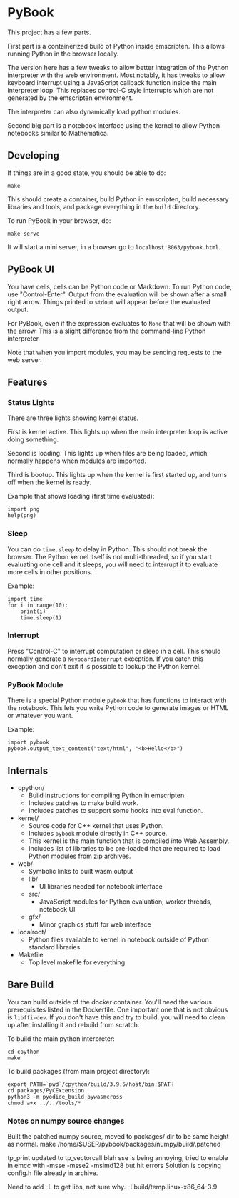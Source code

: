 # PyBook

This project has a few parts.

First part is a containerized build of Python inside emscripten. This allows running Python in the browser locally.

The version here has a few tweaks to allow better integration of the Python interpreter with the web environment. Most
notably, it has tweaks to allow keyboard interrupt using a JavaScript callback function inside the main interpreter loop.
This replaces control-C style interrupts which are not generated by the emscripten environment.

The interpreter can also dynamically load python modules.

Second big part is a notebook interface using the kernel to allow Python notebooks similar to Mathematica.

## Developing

If things are in a good state, you should be able to do:

    make

This should create a container, build Python in emscripten, build necessary libraries and tools, and package everything
in the `build` directory.

To run PyBook in your browser, do:

    make serve

It will start a mini server, in a browser go to `localhost:8063/pybook.html`.

## PyBook UI

You have cells, cells can be Python code or Markdown. To run Python code, use "Control-Enter".
Output from the evaluation will be shown after a small right arrow. Things printed to `stdout` will appear before the evaluated output.

For PyBook, even if the expression evaluates to `None` that will be shown with the arrow. This is a slight difference from the
command-line Python interpreter.

Note that when you import modules, you may be sending requests to the web server.

## Features

### Status Lights

There are three lights showing kernel status.

First is kernel active. This lights up when the main interpreter loop is active doing something.

Second is loading. This lights up when files are being loaded, which normally happens when modules are imported.

Third is bootup. This lights up when the kernel is first started up, and turns off when the kernel is ready.

Example that shows loading (first time evaluated):

    import png
    help(png)

### Sleep

You can do `time.sleep` to delay in Python. This should not break the browser. The Python kernel itself is not multi-threaded, so if you start evaluating one cell and it sleeps, you will need to interrupt it to evaluate more cells in other positions.

Example:

    import time
    for i in range(10):
        print(i)
        time.sleep(1)

### Interrupt

Press "Control-C" to interrupt computation or sleep in a cell. This should normally generate a `KeyboardInterrupt` exception. If you catch this exception and don't exit it is possible to lockup the Python kernel.

### PyBook Module

There is a special Python module `pybook` that has functions to interact with the notebook. This lets you write Python code to generate images or HTML or whatever you want.

Example:

    import pybook
    pybook.output_text_content("text/html", "<b>Hello</b>")

## Internals

* cpython/
    * Build instructions for compiling Python in emscripten.
    * Includes patches to make build work.
    * Includes patches to support some hooks into eval function.
* kernel/
    * Source code for C++ kernel that uses Python.
    * Includes `pybook` module directly in C++ source.
    * This kernel is the main function that is compiled into Web Assembly.
    * Includes list of libraries to be pre-loaded that are required to load Python modules from zip archives.
* web/
    * Symbolic links to built wasm output
    * lib/
        * UI libraries needed for notebook interface
    * src/
        * JavaScript modules for Python evaluation, worker threads, notebook UI
    * gfx/
        * Minor graphics stuff for web interface
* localroot/
    * Python files available to kernel in notebook outside of Python standard libraries.
* Makefile
    * Top level makefile for everything

## Bare Build

You can build outside of the docker container. You'll need the various prerequisites listed
in the Dockerfile. One important one that is not obvious is `libffi-dev`. If you don't have this and try to build, you will need to clean up after installing it and rebuild from scratch.

To build the main python interpreter:

    cd cpython
    make

To build packages (from main project directory):

    export PATH=`pwd`/cpython/build/3.9.5/host/bin:$PATH
    cd packages/PyCExtension
    python3 -m pyodide_build pywasmcross
    chmod a+x ../../tools/*

### Notes on numpy source changes

Built the patched numpy source, moved to packages/ dir to be same height as normal.
make /home/$USER/pybook/packages/numpy/build/.patched

tp_print updated to tp_vectorcall blah
sse is being annoying, tried to enable in emcc with -msse -msse2 -msimd128 but hit errors
Solution is copying config.h file already in archive.

Need to add -L to get libs, not sure why.
    -Lbuild/temp.linux-x86_64-3.9 
